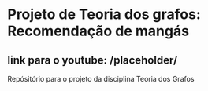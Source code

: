 # Projeto de Teoria dos grafos: Recomendação de mangás
## link para o youtube: /placeholder/

Repósitório para o projeto da disciplina Teoria dos Grafos
